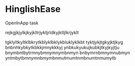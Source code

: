 # HinglishEase
 OpenInApp task


rejkgjkjylkjkyjkltrjyktjrldkyjktljlkrjyklt


tgklyltkyltklbkrytkblyklbklykbluklyklkbt
tyktjykjtgkyjktjkyg
bnbnhkybkytkbkkjmnykkkyj
ynbkukyukujkubkjtkyjkyjtju
bnymbntbytrmnybmnymnymbnmyn
bnbymrnbmnymnubmyn
yntmbytbmnymnbmymbnmutmumtnmbnumtnmumytb
